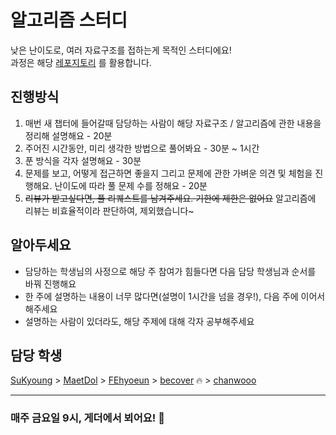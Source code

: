 # 알고리즘 스터디

낮은 난이도로, 여러 자료구조를 접하는게 목적인 스터디에요! \
과정은 해당 [레포지토리](https://github.com/onlybooks/algorithm-interview#%EB%AC%B8%EC%A0%9C-%ED%92%80%EC%9D%B4) 를 활용합니다.

## 진행방식

1. 매번 새 챕터에 들어갈때 담당하는 사람이 해당 자료구조 / 알고리즘에 관한 내용을 정리해 설명해요 - 20분
2. 주어진 시간동안, 미리 생각한 방법으로 풀어봐요 - 30분 ~ 1시간
3. 푼 방식을 각자 설명해요 - 30분
4. 문제를 보고, 어떻게 접근하면 좋을지 그리고 문제에 관한 가벼운 의견 및 체험을 진행해요. 난이도에 따라 풀 문제 수를 정해요 - 20분
5. ~~리뷰가 받고싶다면, 풀 리퀘스트를 남겨주세요. 기한에 제한은 없어요~~ 알고리즘에 리뷰는 비효율적이라 판단하여, 제외했습니다~

## 알아두세요

- 담당하는 학생님의 사정으로 해당 주 참여가 힘들다면 다음 담당 학생님과 순서를 바꿔 진행해요
- 한 주에 설명하는 내용이 너무 많다면(설명이 1시간을 넘을 경우!), 다음 주에 이어서 해주세요
- 설명하는 사람이 있더라도, 해당 주제에 대해 각자 공부해주세요

## 담당 학생

[SuKyoung](https://github.com/sukyoungshin)
\> [MaetDol](https://github.com/MaetDol)
\> [FEhyoeun](https://github.com/FEhyoeun) 
\> [becover](https://github.com/becover) :fire:
\> [chanwooo](https://github.com/chanwooo)

---

### 매주 금요일 9시, 게더에서 뵈어요! 🤗
